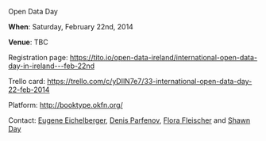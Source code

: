 Open Data Day

**When**: Saturday, February 22nd, 2014

**Venue**: TBC

Registration page: https://tito.io/open-data-ireland/international-open-data-day-in-ireland---feb-22nd

Trello card: https://trello.com/c/yDIlN7e7/33-international-open-data-day-22-feb-2014

Platform: http://booktype.okfn.org/

Contact: [Eugene Eichelberger](https://twitter.com/geichel), [Denis Parfenov](https://twitter.com/prfnv), [Flora Fleischer](https://twitter.com/Daydreamer2105) and [Shawn Day](https://twitter.com/iridium)
